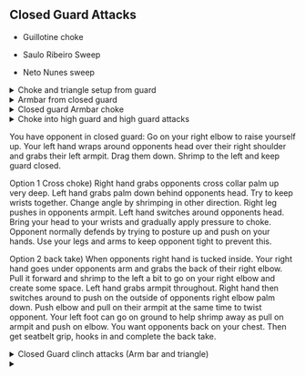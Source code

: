 ## Closed Guard Attacks

- Guillotine choke
 
- Saulo Ribeiro Sweep

- Neto Nunes sweep

<details>
<summary>Choke and triangle setup from guard</summary>

Control: \
You have opponent in guard. They are grabbing your lapel with their right hand.\
You can grab their right hand with both your hands. \
Or grab with your right hand and cross your left hand underneath your hand. \
Snap up their hand to break their grip. \
Keep holding with your right hand. Turn your body to the right and bring your left \
hand and shoulder under their arm.  \
At the same time, use your legs to bring opponent forward. \
Then wrap your left arm tight over their shoulder. \
Use your right hand to pass their collar to your left hand. \
Use your right hand to press their head down and control them. \
Shrimp your hips to the left. \
\
Choke:
Right hand bottom 3 fingers go around their head and grab back of their gi. \
Pull with left hand and make a wall with your right arm. \
Shrimp to the right for the choke leverage. Can use your right hamstring \
and open guard for more movement of the hips. \
\
Triangle: \
Push opponents left hand towards their chest so its behind your leg. \
Bring your right foot over opponents shoulder. Lock legs \
Make sure there is no space between your leg and opponents shoulder. \
Keep this space tight. \
Bridge and bring opponents left arm over to their other side.\
Push on the back of their elbow with both hands to make it easier. \
As soon as their arm is across, crunch your legs and hold your knee \
with your right hand and shin with your left hand. \
Keep right so they can't move their arm out. \
Put left foot on opponents hip. \
Move head towards opponents left knee. (important to just move head \
and not shrimp as this opens up gap). \
Execute the triangle. \
</details>

<details>
<summary>Armbar from closed guard</summary>

Opponent grabs your lapel with their right hand. Use two hands on their wrist pulling upwards to break their grip. \
If opponent grabs very tightly, can do a mile tyson left hook on their wrist. E.g. grab their wrist with your left hand and punch to the left. \
Once opponents grip is broken, right hand cups behind opponents right tricep and drag their arm slightly across your centreline. Don't pull their arm too far across. \
Left arm goes on opponents left shoulder to keep them down. \
Left foot on opponents right hip. Don't hip escape. Just turn to the right, keeping your hips as close to opponent all the way through. \
Your right foot pushes opponents head away and clamps down. This makes it easy to pass left leg over opponents head. \
Squeeze knees together. Raise hips. Opponents thumb pointing at the ceiling. Finish armbar. \
</details>

<details>
<summary>Closed guard Armbar choke</summary>

Right hand cross grip palm up behind opponents right ear. \
Pull opponent down. \
Do same leg and arm movements as if were doing armbar. \
When pass left leg over opponents head. \
Push with left leg as make a fist and pull with right hand. \
Trying to block blood going to opponents head. \

Armbar set up from choke \
Opponent defends choke by putting both hands on your choking arm. \
Use your left hand to push opponents elbow across a little bit and stop them pulling it back. \
Can then go into armbar from closed guard. \

</details>

<details>
<summary>Choke into high guard and high guard attacks</summary>

Right hand in choke position. \
Open your legs and bring left leg over opponents right shoulder. \
\
Normal armbar from closed guard. \
If opponent pulls their right hand out, can do triangle. \
\
If opponents left hand is on the ground, can take your right hand around their arm. \
Straight armlock, cupping your hands with your right elbow putting pressure on opponents elbow as turn inwards.\
Opponents wrist should be trapped against side of your head. 

</details>


You have opponent in closed guard:
Go on your right elbow to raise yourself up. Your left hand wraps around opponents head over their right shoulder and grabs their left armpit. Drag them down.
Shrimp to the left and keep guard closed. 

Option 1 Cross choke)
Right hand grabs opponents cross collar palm up very deep. Left hand grabs palm down behind opponents head. Try to keep wrists together. Change angle by shrimping in other direction. Right leg pushes in opponents armpit. Left hand switches around opponents head. Bring your head to your wrists and gradually apply pressure to choke. 
Opponent normally defends by trying to posture up and push on your hands. Use your legs and arms to keep opponent tight to prevent this.

Option 2 back take)
When opponents right hand is tucked inside. 
Your right hand goes under opponents arm and grabs the back of their right elbow. Pull it forward and shrimp to the left a bit to go on your right elbow and create some space. 
Left hand grabs armpit throughout. 
Right hand then switches around to push on the outside of opponents right elbow palm down. 
Push elbow and pull on their armpit at the same time to twist opponent. 
Your left foot can go on ground to help shrimp away as pull on armpit and push on elbow. You want opponents back on your chest. Then get seatbelt grip, hooks in and complete the back take. 

<details>
<summary>Closed Guard clinch attacks (Arm bar and triangle)</summary>

Setting up the clinch:
Get judo sleeve and lapel grip. Pull yourself up and then use legs and weight going back to pull your opponent down. \
Opponent will normally post out their arms for base. \
Use your left arm to wrap around their right shoulder as deep as you can. Grab opposite left lapel. \
Use right foot on opponents hip and left foot to shrimp to your left. \
\
1) Armbar entry from closed guard : \
Bring left foot near opponents right shoulder and press down. \
Twist your arm in a torking motion putting pressure on opponents elbow and armbar. \
\
2) triangle entry from closed guard : \
Being right knee infront of opponent. Reverse hip escape to create space. \
Grab opponents left wrist and push it away as bring right leg high over opponents shoulder. \
When bringing leg over, go the shortest route which is around their elbow. \
Then close your legs and control opponents head. Bridge to create space under opponents arm. \
Bring both hands behind opponents elbow. Use momentum of bringing legs close to push opponents arm to the other side. \
Right hand holds your right knee and left hand holds your right shin. \
Bring your head to your right without shrimping and finish the triangle choke. \
\
3) Straight armbar or Kimura \
Straight armbar by scooping the back of opponents elbow and putting pressure on the back of the elbow, \
keeping their hand tight against the side of your face. \
Kimura -> \
When doing kimura, dont go straight for the wrist or attack is too obvious. \
Get arm over opponents shoulder first, then use both your hands and body to move opponents arm into the right position first.\
 
</details>

<details>
<summary></summary>

</details>
